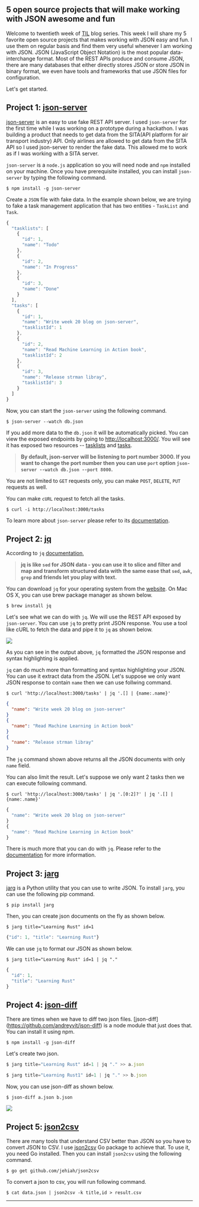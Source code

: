 5 open source projects that will make working with JSON awesome and fun
-------

Welcome to twentieth week of [TIL](https://github.com/snafis/TIL) blog series. This week I will share my 5 favorite open source projects that makes working with JSON easy and fun. I use them on regular basis and find them very useful whenever I am working with JSON. JSON (JavaScript Object Notation) is the most popular data-interchange format. Most of the REST APIs produce and consume JSON, there are many databases that either directly stores JSON or store JSON in binary format, we even have tools and frameworks that use JSON files for configuration.

Let's get started.

## Project 1: [json-server](https://github.com/typicode/json-server)

[json-server](https://github.com/typicode/json-server) is an easy to use fake REST API server. I used `json-server` for the first time while I was working on a prototype during a hackathon. I was building a product that needs to get data from the SITA(API platform for air transport industry) API. Only airlines are allowed to get data from the SITA API so I used json-server to render the fake data. This allowed me to work as if I was working with a SITA server.

`json-server` is a `node.js` application so you will need node and `npm` installed on your machine. Once you have prerequisite installed, you can install `json-server` by typing the following command.

```
$ npm install -g json-server
```

Create a `JSON` file with fake data. In the example shown below, we are trying to fake a task management application that has two entities - `TaskList` and `Task`.

```js
{
  "tasklists": [
    {
      "id": 1,
      "name": "Todo"
    },
    {
      "id": 2,
      "name": "In Progress"
    },
    {
      "id": 3,
      "name": "Done"
    }
  ],
  "tasks": [
    {
      "id": 1,
      "name": "Write week 20 blog on json-server",
      "tasklistId": 1
    },
    {
      "id": 2,
      "name": "Read Machine Learning in Action book",
      "tasklistId": 2
    },
    {
      "id": 3,
      "name": "Release strman libray",
      "tasklistId": 3
    }
  ]
}
```

Now, you can start the `json-server` using the following command.

```
$ json-server --watch db.json
```

If you add more data to the `db.json` it will be automatically picked. You can view the exposed endpoints by going to [http://localhost:3000/](http://localhost:3000/). You will see it has exposed two resources -- [tasklists](http://localhost:3000/tasklists) and [tasks](http://localhost:3000/tasks).

> **By default, json-server will be listening to port number 3000. If you want to change the port number then you can use `port` option `json-server --watch db.json --port 8000`.**

You are not limited to `GET` requests only, you can make `POST`, `DELETE`, `PUT` requests as well.

You can make `cURL` request to fetch all the tasks.

```
$ curl -i http://localhost:3000/tasks
```

To learn more about `json-server` please refer to its [documentation](https://github.com/typicode/json-server).

## Project 2: [jq](https://stedolan.github.io/jq/)

According to `jq` [documentation](https://stedolan.github.io/jq/),

> **jq is like `sed` for JSON data - you can use it to slice and filter and map and transform structured data with the same ease that `sed`, `awk`, `grep` and friends let you play with text.**

You can download `jq` for your operating system from the [website](https://stedolan.github.io/jq/download/). On Mac OS X, you can use brew package manager as shown below.

```
$ brew install jq
```

Let's see what we can do with `jq`. We will use the REST API exposed by `json-server`. You can use `jq` to pretty print JSON response. You use a tool like cURL to fetch the data and pipe it to `jq` as shown below.

![](images/jq-1.png)

As you can see in the output above, `jq` formatted the JSON response and syntax highlighting is applied.

`jq` can do much more than formatting and syntax highlighting your JSON. You can use it extract data from the JSON. Let's suppose we only want JSON response to contain `name` then we can use follwing command.

```
$ curl 'http://localhost:3000/tasks' | jq '.[] | {name:.name}'
```

```json
{
  "name": "Write week 20 blog on json-server"
}
{
  "name": "Read Machine Learning in Action book"
}
{
  "name": "Release strman libray"
}
```

The `jq` command shown above returns all the JSON documents with only `name` field.

You can also limit the result. Let's suppose we only want 2 tasks then we can execute following command.

```
$ curl 'http://localhost:3000/tasks' | jq '.[0:2]?' | jq '.[] | {name:.name}'
```

```js
{
  "name": "Write week 20 blog on json-server"
}
{
  "name": "Read Machine Learning in Action book"
}
```

There is much more that you can do with `jq`. Please refer to the [documentation](https://stedolan.github.io/jq/manual/) for more information.

## Project 3: [jarg](https://github.com/jdp/jarg)

[jarg](https://github.com/jdp/jarg) is a Python utility that you can use to write JSON. To install `jarg`, you can use the following pip command.

```
$ pip install jarg
```

Then, you can create json documents on the fly as shown below.

```
$ jarg title="Learning Rust" id=1
```

```js
{"id": 1, "title": "Learning Rust"}
```

We can use `jq` to format our JSON as shown below.

```
$ jarg title="Learning Rust" id=1 | jq "."
```

```js
{
  "id": 1,
  "title": "Learning Rust"
}
```

## Project 4: [json-diff](https://github.com/andreyvit/json-diff)

There are times when we have to diff two json files. [json-diff]
(https://github.com/andreyvit/json-diff) is a node module that just does that. You can install it using npm.

```
$ npm install -g json-diff
```

Let's create two json.

```js
$ jarg title="Learning Rust" id=1 | jq "." >> a.json

$ jarg title="Learning Rust1" id=1 | jq "." >> b.json
```

Now, you can use json-diff as shown below.

```
$ json-diff a.json b.json
```

![](images/json-diff.png)

## Project 5: [json2csv](https://github.com/jehiah/json2csv)

There are many tools that understand CSV better than JSON so you have to convert JSON to CSV. I use [json2csv](https://github.com/jehiah/json2csv) Go package to achieve that. To use it, you need Go installed. Then you can install `json2csv` using the following command.

```
$ go get github.com/jehiah/json2csv
```

To convert a json to csv, you will run following command.

```
$ cat data.json | json2csv -k title,id > result.csv
```


-----